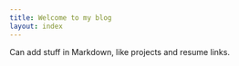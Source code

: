 ```yaml
---
title: Welcome to my blog
layout: index
---
```











Can add stuff in Markdown, like projects and resume links.



